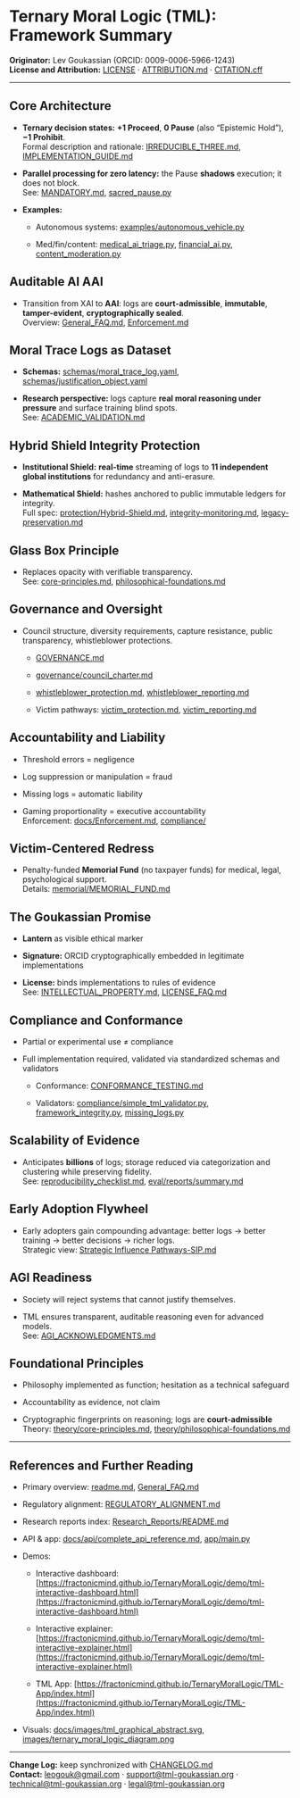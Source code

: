 # **Ternary Moral Logic (TML): Framework Summary**

**Originator:** Lev Goukassian (ORCID: 0009-0006-5966-1243)  
 **License and Attribution:** [LICENSE](https://github.com/FractonicMind/TernaryMoralLogic/blob/main/LICENSE) · [ATTRIBUTION.md](https://github.com/FractonicMind/TernaryMoralLogic/blob/main/ATTRIBUTION.md) · [CITATION.cff](https://github.com/FractonicMind/TernaryMoralLogic/blob/main/CITATION.cff)

---

## **Core Architecture**

* **Ternary decision states:** **\+1 Proceed**, **0 Pause** (also “Epistemic Hold”), **−1 Prohibit**.  
   Formal description and rationale: [IRREDUCIBLE\_THREE.md](https://github.com/FractonicMind/TernaryMoralLogic/blob/main/docs/IRREDUCIBLE_THREE.md), [IMPLEMENTATION\_GUIDE.md](https://github.com/FractonicMind/TernaryMoralLogic/blob/main/docs/IMPLEMENTATION_GUIDE.md)

* **Parallel processing for zero latency:** the Pause **shadows** execution; it does not block.  
   See: [MANDATORY.md](https://github.com/FractonicMind/TernaryMoralLogic/blob/main/docs/MANDATORY.md), [sacred\_pause.py](https://github.com/FractonicMind/TernaryMoralLogic/blob/main/eval/backends/sacred_pause.py)

* **Examples:**

  * Autonomous systems: [examples/autonomous\_vehicle.py](https://github.com/FractonicMind/TernaryMoralLogic/blob/main/examples/autonomous_vehicle.py)

  * Med/fin/content: [medical\_ai\_triage.py](https://github.com/FractonicMind/TernaryMoralLogic/blob/main/examples/medical_ai_triage.py), [financial\_ai.py](https://github.com/FractonicMind/TernaryMoralLogic/blob/main/examples/financial_ai.py), [content\_moderation.py](https://github.com/FractonicMind/TernaryMoralLogic/blob/main/examples/content_moderation.py)

## **Auditable AI AAI**

* Transition from XAI to **AAI**: logs are **court-admissible**, **immutable**, **tamper-evident**, **cryptographically sealed**.  
   Overview: [General\_FAQ.md](https://github.com/FractonicMind/TernaryMoralLogic/blob/main/docs/General_FAQ.md), [Enforcement.md](https://github.com/FractonicMind/TernaryMoralLogic/blob/main/docs/Enforcement.md)

## **Moral Trace Logs as Dataset**

* **Schemas:** [schemas/moral\_trace\_log.yaml](https://github.com/FractonicMind/TernaryMoralLogic/blob/main/schemas/moral_trace_log.yaml), [schemas/justification\_object.yaml](https://github.com/FractonicMind/TernaryMoralLogic/blob/main/schemas/justification_object.yaml)

* **Research perspective:** logs capture **real moral reasoning under pressure** and surface training blind spots.  
   See: [ACADEMIC\_VALIDATION.md](https://github.com/FractonicMind/TernaryMoralLogic/blob/main/docs/ACADEMIC_VALIDATION.md)

## **Hybrid Shield Integrity Protection**

* **Institutional Shield:** **real-time** streaming of logs to **11 independent global institutions** for redundancy and anti-erasure.

* **Mathematical Shield:** hashes anchored to public immutable ledgers for integrity.  
   Full spec: [protection/Hybrid-Shield.md](https://github.com/FractonicMind/TernaryMoralLogic/blob/main/protection/Hybrid-Shield.md), [integrity-monitoring.md](https://github.com/FractonicMind/TernaryMoralLogic/blob/main/protection/integrity-monitoring.md), [legacy-preservation.md](https://github.com/FractonicMind/TernaryMoralLogic/blob/main/protection/legacy-preservation.md)

## **Glass Box Principle**

* Replaces opacity with verifiable transparency.  
   See: [core-principles.md](https://github.com/FractonicMind/TernaryMoralLogic/blob/main/theory/core-principles.md), [philosophical-foundations.md](https://github.com/FractonicMind/TernaryMoralLogic/blob/main/theory/philosophical-foundations.md)

## **Governance and Oversight**

* Council structure, diversity requirements, capture resistance, public transparency, whistleblower protections.

  * [GOVERNANCE.md](https://github.com/FractonicMind/TernaryMoralLogic/blob/main/GOVERNANCE.md)

  * [governance/council\_charter.md](https://github.com/FractonicMind/TernaryMoralLogic/blob/main/governance/council_charter.md)

  * [whistleblower\_protection.md](https://github.com/FractonicMind/TernaryMoralLogic/blob/main/governance/whistleblower_protection.md), [whistleblower\_reporting.md](https://github.com/FractonicMind/TernaryMoralLogic/blob/main/governance/whistleblower_reporting.md)

  * Victim pathways: [victim\_protection.md](https://github.com/FractonicMind/TernaryMoralLogic/blob/main/governance/victim_protection.md), [victim\_reporting.md](https://github.com/FractonicMind/TernaryMoralLogic/blob/main/governance/victim_reporting.md)

## **Accountability and Liability**

* Threshold errors \= negligence

* Log suppression or manipulation \= fraud

* Missing logs \= automatic liability

* Gaming proportionality \= executive accountability  
   Enforcement: [docs/Enforcement.md](https://github.com/FractonicMind/TernaryMoralLogic/blob/main/docs/Enforcement.md), [compliance/](https://github.com/FractonicMind/TernaryMoralLogic/tree/main/compliance)

## **Victim-Centered Redress**

* Penalty-funded **Memorial Fund** (no taxpayer funds) for medical, legal, psychological support.  
   Details: [memorial/MEMORIAL\_FUND.md](https://github.com/FractonicMind/TernaryMoralLogic/blob/main/memorial/MEMORIAL_FUND.md)

## **The Goukassian Promise**

* **Lantern** as visible ethical marker

* **Signature:** ORCID cryptographically embedded in legitimate implementations

* **License:** binds implementations to rules of evidence  
   See: [INTELLECTUAL\_PROPERTY.md](https://github.com/FractonicMind/TernaryMoralLogic/blob/main/INTELLECTUAL_PROPERTY.md), [LICENSE\_FAQ.md](https://github.com/FractonicMind/TernaryMoralLogic/blob/main/docs/LICENSE_FAQ.md)

## **Compliance and Conformance**

* Partial or experimental use ≠ compliance

* Full implementation required, validated via standardized schemas and validators

  * Conformance: [CONFORMANCE\_TESTING.md](https://github.com/FractonicMind/TernaryMoralLogic/blob/main/docs/CONFORMANCE_TESTING.md)

  * Validators: [compliance/simple\_tml\_validator.py](https://github.com/FractonicMind/TernaryMoralLogic/blob/main/compliance/simple_tml_validator.py), [framework\_integrity.py](https://github.com/FractonicMind/TernaryMoralLogic/blob/main/compliance/framework_integrity.py), [missing\_logs.py](https://github.com/FractonicMind/TernaryMoralLogic/blob/main/compliance/missing_logs.py)

## **Scalability of Evidence**

* Anticipates **billions** of logs; storage reduced via categorization and clustering while preserving fidelity.  
   See: [reproducibility\_checklist.md](https://github.com/FractonicMind/TernaryMoralLogic/blob/main/docs/reproducibility_checklist.md), [eval/reports/summary.md](https://github.com/FractonicMind/TernaryMoralLogic/blob/main/eval/reports/summary.md)

## **Early Adoption Flywheel**

* Early adopters gain compounding advantage: better logs → better training → better decisions → richer logs.  
   Strategic view: [Strategic Influence Pathways-SIP.md](https://github.com/FractonicMind/TernaryMoralLogic/blob/main/docs/Strategic%20Influence%20Pathways-SIP.md)

## **AGI Readiness**

* Society will reject systems that cannot justify themselves.

* TML ensures transparent, auditable reasoning even for advanced models.  
   See: [AGI\_ACKNOWLEDGMENTS.md](https://github.com/FractonicMind/TernaryMoralLogic/blob/main/docs/AGI_ACKNOWLEDGMENTS.md)

## **Foundational Principles**

* Philosophy implemented as function; hesitation as a technical safeguard

* Accountability as evidence, not claim

* Cryptographic fingerprints on reasoning; logs are **court-admissible**  
   Theory: [theory/core-principles.md](https://github.com/FractonicMind/TernaryMoralLogic/blob/main/theory/core-principles.md), [theory/philosophical-foundations.md](https://github.com/FractonicMind/TernaryMoralLogic/blob/main/theory/philosophical-foundations.md)

---

## **References and Further Reading**

* Primary overview: [readme.md](https://github.com/FractonicMind/TernaryMoralLogic/blob/main/readme.md), [General\_FAQ.md](https://github.com/FractonicMind/TernaryMoralLogic/blob/main/docs/General_FAQ.md)

* Regulatory alignment: [REGULATORY\_ALIGNMENT.md](https://github.com/FractonicMind/TernaryMoralLogic/blob/main/docs/REGULATORY_ALIGNMENT.md)

* Research reports index: [Research\_Reports/README.md](https://github.com/FractonicMind/TernaryMoralLogic/blob/main/Research_Reports/README.md)

* API & app: [docs/api/complete\_api\_reference.md](https://github.com/FractonicMind/TernaryMoralLogic/blob/main/docs/api/complete_api_reference.md), [app/main.py](https://github.com/FractonicMind/TernaryMoralLogic/blob/main/app/main.py)

* Demos:

  * Interactive dashboard: [https://fractonicmind.github.io/TernaryMoralLogic/demo/tml-interactive-dashboard.html](https://fractonicmind.github.io/TernaryMoralLogic/demo/tml-interactive-dashboard.html)

  * Interactive explainer: [https://fractonicmind.github.io/TernaryMoralLogic/demo/tml-interactive-explainer.html](https://fractonicmind.github.io/TernaryMoralLogic/demo/tml-interactive-explainer.html)

  * TML App: [https://fractonicmind.github.io/TernaryMoralLogic/TML-App/index.html](https://fractonicmind.github.io/TernaryMoralLogic/TML-App/index.html)

* Visuals: [docs/images/tml\_graphical\_abstract.svg](https://github.com/FractonicMind/TernaryMoralLogic/blob/main/docs/images/tml_graphical_abstract.svg), [images/ternary\_moral\_logic\_diagram.png](https://github.com/FractonicMind/TernaryMoralLogic/blob/main/images/ternary_moral_logic_diagram.png)

---

**Change Log:** keep synchronized with [CHANGELOG.md](https://github.com/FractonicMind/TernaryMoralLogic/blob/main/CHANGELOG.md)  
 **Contact:** leogouk@gmail.com · support@tml-goukassian.org · technical@tml-goukassian.org · legal@tml-goukassian.org


